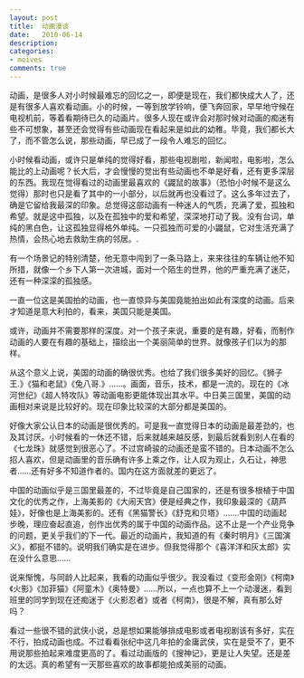 ```yaml
---
layout: post
title:  动画漫谈
date:   2010-06-14
description: 
categories:
- moives
comments: true
---
```

动画，是很多人对小时候最难忘的回忆之一，即便是现在，我们都快成大人了，还是有很多人喜欢看动画。小的时候，一等到放学铃响，便飞奔回家，早早地守候在电视机前，等着看期待已久的动画片。很多人现在或许会对那时候对动画的痴迷有些不可想象，甚至还会觉得有些动画现在看起来是如此的幼稚。毕竟，我们都长大了，而不管怎么说，那些动画，早已成了一段令人难忘的回忆。


小时候看动画，或许只是单纯的觉得好看，那些电视剧啦，新闻啦，电影啦，怎么能比的上动画呢？长大后，才会慢慢的觉出有些动画也不单是好看，还有更多深层的东西。我现在觉得看过的动画里最喜欢的《鼹鼠的故事》（恐怕小时候不是这么觉得）那时也只是看了其中的一小部分，以后就再也没看过了。这么多年过去了，确是它留给我最深的印象。总觉得这部动画有一种迷人的气质，充满了爱，孤独和希望。就是这中孤独，以及在孤独中的爱和希望，深深地打动了我。没有台词，单纯的黑白色，让这孤独显得格外单纯。一只孤独而可爱的小鼹鼠，它对生活充满了热情，会热心地去救助生病的邻居。.

有一个场景记的特别清楚，他无意中闯到了一条马路上，来来往往的车辆让他不知所措，就像一个乡下人第一次进城，面对一个陌生的世界，他的严重充满了迷茫，还有一种深深的孤独感。

一直一位这是美国拍的动画，也一直惊异与美国竟能拍出如此有深度的动画。后来才知道是意大利拍的，看来，美国只能是美国。

或许，动画并不需要那样的深度。对一个孩子来说，重要的是有趣，好看，而制作动画的人要在有趣的基础上，描绘出一个美丽简单的世界。就像孩子们以为的那样。

从这个意义上说，美国的动画的确很优秀。也给了我们很多美好的回忆。《狮子王.》《猫和老鼠》《兔八哥.》……。画面，音乐，技术，都是一流的。现在的《冰河世纪》《超人特攻队》等动画电影更能体现出其水平。中日美三国里，美国的动画相对来说是比较好的。现在印象比较深的大部分都是美国的。

好像大家公认日本的动画是很优秀的。可是我一直觉得日本的动画是最差劲的，也及其讨厌。小时候看的一休还不错，后来就越来越反感，到最后就看到别人在看的《七龙珠》就感觉到很恶心了。不过宫崎骏的动画还是蛮不错的。日本动画不怎么招人喜欢，但是动画里的音乐确有许多上乘之作，让人叹为观止，久石让，神思者……还有好多不知道作者的。国内在这方面就差的更远了。

中国的动画似乎是三国里最差的，不过毕竟是自己国家的，还是有很多根植于中国文化的优秀之作，上海美影的《大闹天宫》便是经典之作，我印象最深的《葫芦娃》，好像也是上海美影的。还有《黑猫警长》《舒克和贝塔》.……中国的动画起步晚，理应奋起直追，创作出优秀的属于中国的动画作品。这不止是一个产业竞争的问题，更关乎我们的下一代。最近的动画片，我知道的有《秦时明月》《三国演义》，都挺不错的。说明我们确实是在进步。但我觉得那个《喜洋洋和灰太郎》实在没什么意思……

说来惭愧，与同龄人比起来，我看的动画似乎很少。我没看过《变形金刚》《柯南》《火影》《加菲猫》《阿童木》《奥特曼》……所以，一点也算不上一个动漫迷，看到班里的同学到现在还痴迷于《火影忍者》或者《柯南》，很是不解，真有那么好吗？

看过一些很不错的武侠小说，总是想如果能够排成电影或者电视剧该有多好，实在不行，拍成动画也成。不过看看张纪中这几年拍的金庸武侠，实在是受不了，更不用说那些拍起来难度更高的了。看过动画版的《搜神记》，更是让人失望。还是差的太远。真的希望有一天那些喜欢的故事都能拍成美丽的动画。

 